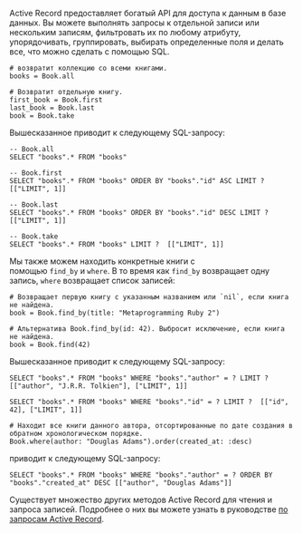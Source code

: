 Active Record предоставляет богатый API для доступа к данным в базе данных. Вы можете выполнять запросы к отдельной записи или нескольким записям, фильтровать их по любому атрибуту, упорядочивать, группировать, выбирать определенные поля и делать все, что можно сделать с помощью SQL.

```
# возвратит коллекцию со всеми книгами.
books = Book.all

# Возвратит отдельную книгу.
first_book = Book.first
last_book = Book.last
book = Book.take
```

Вышесказанное приводит к следующему SQL-запросу:

```
-- Book.all
SELECT "books".* FROM "books"

-- Book.first
SELECT "books".* FROM "books" ORDER BY "books"."id" ASC LIMIT ?  [["LIMIT", 1]]

-- Book.last
SELECT "books".* FROM "books" ORDER BY "books"."id" DESC LIMIT ?  [["LIMIT", 1]]

-- Book.take
SELECT "books".* FROM "books" LIMIT ?  [["LIMIT", 1]]
```

Мы также можем находить конкретные книги с помощью `find_by` и `where`. В то время как `find_by` возвращает одну запись, `where` возвращает список записей:

```
# Возвращает первую книгу с указанным названием или `nil`, если книга не найдена.
book = Book.find_by(title: "Metaprogramming Ruby 2")

# Альтернатива Book.find_by(id: 42). Выбросит исключение, если книга не найдена.
book = Book.find(42)
```

Вышесказанное приводит к следующему SQL-запросу:

```
SELECT "books".* FROM "books" WHERE "books"."author" = ? LIMIT ?  [["author", "J.R.R. Tolkien"], ["LIMIT", 1]]

SELECT "books".* FROM "books" WHERE "books"."id" = ? LIMIT ?  [["id", 42], ["LIMIT", 1]]
```

```
# Находит все книги данного автора, отсортированные по дате создания в обратном хронологическом порядке.
Book.where(author: "Douglas Adams").order(created_at: :desc)
```

приводит к следующему SQL-запросу:

```
SELECT "books".* FROM "books" WHERE "books"."author" = ? ORDER BY "books"."created_at" DESC [["author", "Douglas Adams"]]
```

Существует множество других методов Active Record для чтения и запроса записей. Подробнее о них вы можете узнать в руководстве [по запросам Active Record](https://rusrails.ru/active-record-querying).